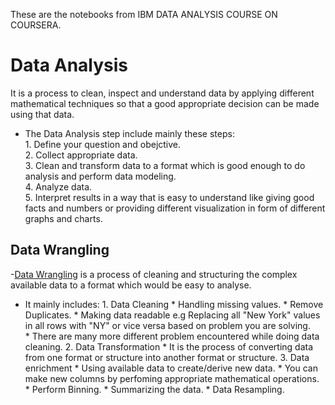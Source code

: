 These are the notebooks from IBM DATA ANALYSIS COURSE ON COURSERA.
# Data Analysis
It is a process to clean, inspect and understand data by applying different mathematical techniques so that a good appropriate decision can be made using that data.
</br>
- The Data Analysis step include mainly these steps:</br>
                       1. Define your question and obejctive.</br>
                       2. Collect appropriate data.</br>
                       3. Clean and transform data to a format which is good enough to do analysis and perform data modeling.</br>
                       4. Analyze data.</br>
                       5. Interpret results in a way that is easy to understand like giving good facts and numbers or providing different visualization in form of different graphs and charts.</br>

## Data Wrangling                       
-[Data Wrangling](https://github.com/divyanshchoubisa/DATA-ANALYSIS/blob/master/data-wrangling.ipynb/) is a process of cleaning and structuring the complex available data to a format which would be easy to analyse.</br>
- It mainly includes:
            1. Data Cleaning
              * Handling missing values.
              * Remove Duplicates.
              * Making data readable e.g Replacing all "New York" values in all rows with "NY" or vice versa based on problem you are solving.</br>
              * There are many more different problem encountered while doing data cleaning.
            2. Data Transformation
              * It is the process of converting data from one format or structure into another format or structure.
            3. Data enrichment
              * Using available data to create/derive new data.
              * You can make new columns by perfoming appropriate mathematical operations.
              * Perform Binning.
              * Summarizing the data.
              * Data Resampling.







